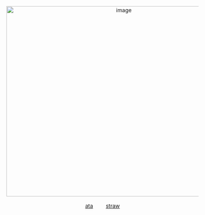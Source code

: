 
<p align="center">
<img width="600" height="500" alt="image" img src="https://files.catbox.moe/8uy8b8.png">
<p align="center">
<a href="https://crossofloss.atabook.org" rel="nofollow">ata</a>
ㅤㅤ
<a href="https://hungry-bug.straw.page">straw</a>


